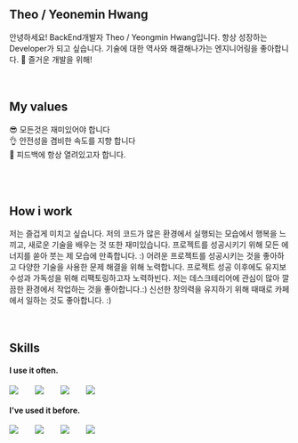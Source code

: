 ## Theo / Yeonemin Hwang

안녕하세요! BackEnd개발자 Theo / Yeongmin Hwang입니다. 항상 성장하는 Developer가 되고 싶습니다.
기술에 대한 역사와 해결해나가는 엔지니어링을 좋아합니다. 🥰 즐거운 개발을 위해!
<br />
<br />
<br />

## My values

😎 모든것은 재미있어야 합니다<br />
👌 안전성을 겸비한 속도를 지향 합니다<br />
🦻 피드백에 항상 열려있고자 합니다.<br />
<br />
<br />
<br />

## How i work

저는 즐겁게 미치고 싶습니다. 저의 코드가 많은 환경에서 실행되는 모습에서 행복을 느끼고, 새로운 기술을 배우는 것 또한 재미있습니다. 프로젝트를 성공시키기 위해 모든 에너지를 쏟아 붓는 제 모습에 만족합니다. :) 어려운 프로젝트를 성공시키는 것을 좋아하고 다양한 기술을 사용한 문제 해결을 위해 노력합니다. 프로젝트 성공 이후에도 유지보수성과 가독성을 위해 리팩토링하고자 노력하빈다. 저는 데스크테리어에 관심이 많아 깔끔한 환경에서 작업하는 것을 좋아합니다.:) 신선한 창의력을 유지하기 위해 때때로 카페에서 일하는 것도 좋아합니다. :)
<br />
<br />
<br />

## Skills

#### I use it often.

<div style="display:flex;gap:30px;flex-wrap:wrap;">
  <img src="https://img.shields.io/badge/JAVA-text?style=for-the-badge&color=red">
  <img src="https://img.shields.io/badge/Spring-text?style=for-the-badge&logo=spring&logoColor=black">
  <img src="https://img.shields.io/badge/Spring_Boot-text?style=for-the-badge&logo=springboot&logoColor=black">
  <img src="https://img.shields.io/badge/MySQL-4479A1?style=for-the-badge&logo=mysql&logoColor=white">
</div>

#### I've used it before.

<div style="display:flex;gap:30px;flex-wrap:wrap;">
  <img src="https://img.shields.io/badge/js-F7DF1E?style=for-the-badge&logo=javascript&logoColor=black">
  <img src="https://img.shields.io/badge/Node.js-text?style=for-the-badge&logo=nodedotjs&logoColor=black&color=green">
  <img src="https://img.shields.io/badge/express-000000?style=for-the-badge&logo=express&logoColor=white">
    <img src="https://img.shields.io/badge/AWS%20EC2-text?style=for-the-badge&color=blue">
</div>
<br />
<br />
<br />
